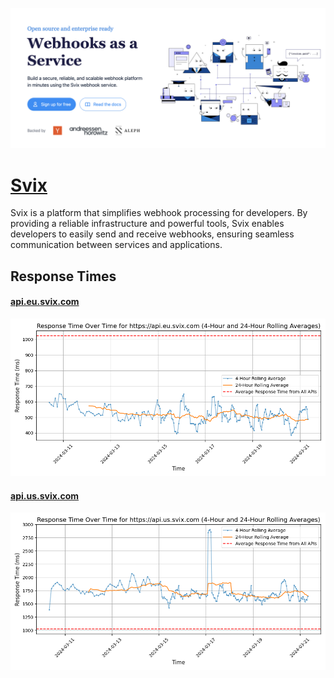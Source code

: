 [![Visit Svix](imagePreview.png)](https://svix.com)

# [Svix](https://svix.com)

Svix is a platform that simplifies webhook processing for developers. By providing a reliable infrastructure and powerful tools, Svix enables developers to easily send and receive webhooks, ensuring seamless communication between services and applications.

## Response Times

#### [api.eu.svix.com](https://api.eu.svix.com)

![api.eu.svix.com](response-time-charts/6170692e65752e737669782e636f6d.png)
#### [api.us.svix.com](https://api.us.svix.com)

![api.us.svix.com](response-time-charts/6170692e75732e737669782e636f6d.png)
